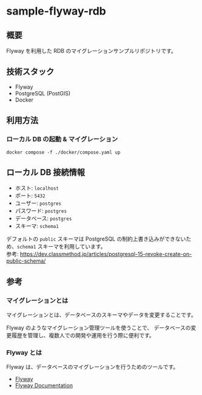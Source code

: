 # sample-flyway-rdb

## 概要

Flyway を利用した RDB のマイグレーションサンプルリポジトリです。

## 技術スタック

- Flyway
- PostgreSQL (PostGIS)
- Docker

## 利用方法

### ローカル DB の起動 & マイグレーション

```shell
docker compose -f ./docker/compose.yaml up
```

## ローカル DB 接続情報

- ホスト: `localhost`
- ポート: `5432`
- ユーザー: `postgres`
- パスワード: `postgres`
- データベース: `postgres`
- スキーマ: `schema1`

デフォルトの `public` スキーマは PostgreSQL の制約上書き込みができないため、`schema1` スキーマを利用しています。  
参考: https://dev.classmethod.jp/articles/postgresql-15-revoke-create-on-public-schema/

## 参考

### マイグレーションとは

マイグレーションとは、データベースのスキーマやデータを変更することです。

Flyway のようなマイグレーション管理ツールを使うことで、
データベースの変更履歴を管理し、複数人での開発や運用を行う際に便利です。

### Flyway とは

Flyway は、データベースのマイグレーションを行うためのツールです。

- [Flyway](https://flywaydb.org/)
- [Flyway Documentation](https://flywaydb.org/documentation/)
